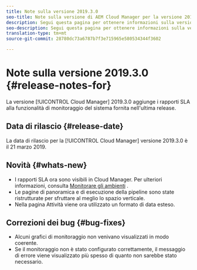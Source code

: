 ```yaml
---
title: Note sulla versione 2019.3.0
seo-title: Note sulla versione di AEM Cloud Manager per la versione 2019.3.0
description: Segui questa pagina per ottenere informazioni sulla versione 2019.3.0 di Cloud Manager.
seo-description: Segui questa pagina per ottenere informazioni sulla versione 2019.3.0 di AEM Cloud Manager.
translation-type: tm+mt
source-git-commit: 28780dc73a6787b7f3e715965e580534344f3602

---
```



# Note sulla versione 2019.3.0 {#release-notes-for}

La versione [!UICONTROL Cloud Manager] 2019.3.0 aggiunge i rapporti SLA alla funzionalità di monitoraggio del sistema fornita nell'ultima release.

## Data di rilascio {#release-date}

La data di rilascio per la [!UICONTROL Cloud Manager] versione 2019.3.0 è il 21 marzo 2019.

## Novità {#whats-new}

* I rapporti SLA ora sono visibili in Cloud Manager. Per ulteriori informazioni, consulta [Monitorare gli ambienti](monitor-your-environments.md) .
* Le pagine di panoramica e di esecuzione della pipeline sono state ristrutturate per sfruttare al meglio lo spazio verticale.
* Nella pagina Attività viene ora utilizzato un formato di data esteso.

## Correzioni dei bug {#bug-fixes}

* Alcuni grafici di monitoraggio non venivano visualizzati in modo coerente.
* Se il monitoraggio non è stato configurato correttamente, il messaggio di errore viene visualizzato più spesso di quanto non sarebbe stato necessario.
